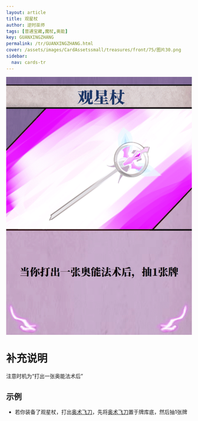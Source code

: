 ```yaml
---
layout: article
title: 观星杖
author: 逆时巫师
tags: [普通宝藏,魔杖,奥能]
key: GUANXINGZHANG
permalink: /tr/GUANXINGZHANG.html
cover: /assets/images/CardAssetssmall/treasures/front/75/图片30.png
sidebar:
  nav: cards-tr
---
```

![](/assets/images/CardAssets/treasures/front/75/图片30.png)

# 补充说明
注意时机为“打出一张奥能法术后”


## 示例
* 若你装备了观星杖，打出[奥术飞刀](/tr/aoshufeidao.html)，先将[奥术飞刀](/tr/aoshufeidao.html)置于牌库底，然后抽1张牌